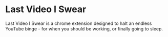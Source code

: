 # Last Video I Swear

Last Video I Swear is a chrome extension designed to halt an endless YouTube binge - for when you should be working, or finally going to sleep.
